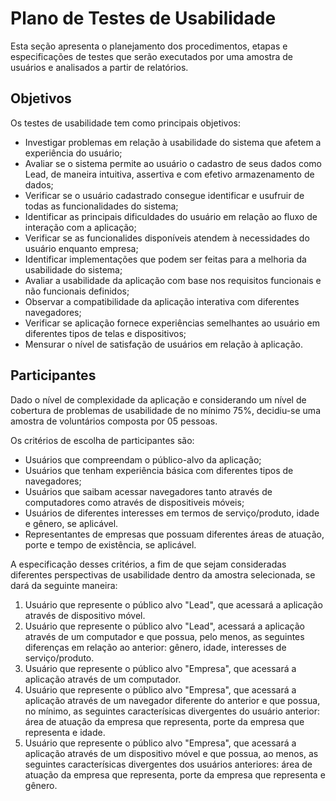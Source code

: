 # Plano de Testes de Usabilidade

Esta seção apresenta o planejamento dos procedimentos, etapas e especificações de testes que serão executados por uma amostra de usuários e analisados a partir de relatórios. 

## Objetivos

Os testes de usabilidade tem como principais objetivos:

- Investigar problemas em relação à usabilidade do sistema que afetem a experiência do usuário;
- Avaliar se o sistema permite ao usuário o cadastro de seus dados como Lead, de maneira intuitiva, assertiva e com efetivo armazenamento de dados;
- Verificar se o usuário cadastrado consegue identificar e usufruir de todas as funcionalidades do sistema;
- Identificar as principais dificuldades do usuário em relação ao fluxo de interação com a aplicação;
- Verificar se as funcionalides disponíveis atendem à necessidades do usuário enquanto empresa;
- Identificar implementações que podem ser feitas para a melhoria da usabilidade do sistema;
- Avaliar a usabilidade da aplicação com base nos requisitos funcionais e não funcionais definidos;
- Observar a compatibilidade da aplicação interativa com diferentes navegadores;
- Verificar se aplicação fornece experiências semelhantes ao usuário em diferentes tipos de telas e dispositivos;
- Mensurar o nível de satisfação de usuários em relação à aplicação.

## Participantes

Dado o nível de complexidade da aplicação e considerando um nível de cobertura de problemas de usabilidade de no mínimo 75%, decidiu-se uma amostra de voluntários composta por 05 pessoas. 

Os critérios de escolha de participantes são:

- Usuários que compreendam o público-alvo da aplicação;
- Usuários que tenham experiência básica com diferentes tipos de navegadores;
- Usuários que saibam acessar navegadores tanto através de computadores como através de dispositiveis móveis;
- Usuários de diferentes interesses em termos de serviço/produto, idade e gênero, se aplicável.
- Representantes de empresas que possuam diferentes áreas de atuação, porte e tempo de existência, se aplicável.

A especificação desses critérios, a fim de que sejam consideradas diferentes perspectivas de usabilidade dentro da amostra selecionada, se dará da seguinte maneira:

1. Usuário que represente o público alvo "Lead", que acessará a aplicação através de dispositivo móvel.
2. Usuário que represente o público alvo "Lead", acessará a aplicação através de um computador e que possua, pelo menos, as seguintes diferenças em relação ao anterior: gênero, idade, interesses de serviço/produto.
3. Usuário que represente o público alvo "Empresa", que acessará a aplicação através de um computador.
4. Usuário que represente o público alvo "Empresa", que acessará a aplicação através de um navegador diferente do anterior e que possua, no mínimo, as seguintes caracterísicas divergentes do usuário anterior: área de atuação da empresa que representa, porte da empresa que representa e idade.
5. Usuário que represente o público alvo "Empresa", que acessará a aplicação através de um dispositivo móvel e que possua, ao menos, as seguintes caracterísicas divergentes dos usuários anteriores: área de atuação da empresa que representa, porte da empresa que representa e gênero.




